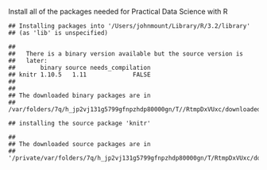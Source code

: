 Install all of the packages needed for Practical Data Science with R

    ## Installing packages into '/Users/johnmount/Library/R/3.2/library'
    ## (as 'lib' is unspecified)

    ## 
    ##   There is a binary version available but the source version is
    ##   later:
    ##       binary source needs_compilation
    ## knitr 1.10.5   1.11             FALSE
    ## 
    ## 
    ## The downloaded binary packages are in
    ##  /var/folders/7q/h_jp2vj131g5799gfnpzhdp80000gn/T//RtmpDxVUxc/downloaded_packages

    ## installing the source package 'knitr'

    ## 
    ## The downloaded source packages are in
    ##  '/private/var/folders/7q/h_jp2vj131g5799gfnpzhdp80000gn/T/RtmpDxVUxc/downloaded_packages'
